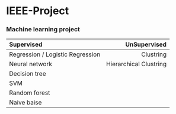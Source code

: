 # IEEE-Project
### Machine learning project

| Supervised | UnSupervised |
| :- | -: |
| Regression / Logistic Regression | Clustring |
| Neural network | Hierarchical Clustring |
| Decision tree |   |
| SVM |  |
| Random forest |  |
| Naive baise |  |
